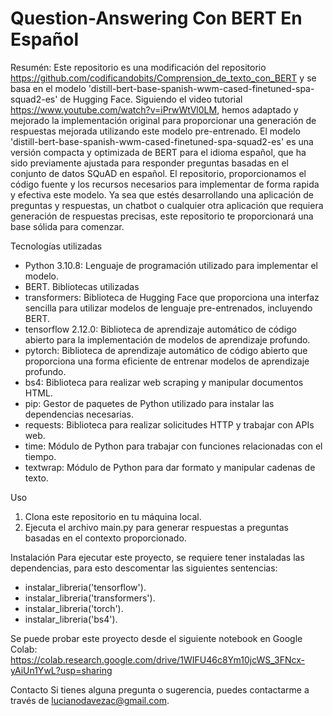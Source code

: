 # Question-Answering Con BERT En Español
Resumén:
Este repositorio es una modificación del repositorio https://github.com/codificandobits/Comprension_de_texto_con_BERT y se basa en el modelo 'distill-bert-base-spanish-wwm-cased-finetuned-spa-squad2-es' de Hugging Face. Siguiendo el video tutorial https://www.youtube.com/watch?v=iPrwWtVl0LM, hemos adaptado y mejorado la implementación original para proporcionar una generación de respuestas mejorada utilizando este modelo pre-entrenado.
El modelo 'distill-bert-base-spanish-wwm-cased-finetuned-spa-squad2-es' es una versión compacta y optimizada de BERT para el idioma español, que ha sido previamente ajustada para responder preguntas basadas en el conjunto de datos SQuAD en español. 
El repositorio, proporcionamos el código fuente y los recursos necesarios para implementar de forma rapida y efectiva este modelo.
Ya sea que estés desarrollando una aplicación de preguntas y respuestas, un chatbot o cualquier otra aplicación que requiera generación de respuestas precisas, este repositorio te proporcionará una base sólida para comenzar.

Tecnologías utilizadas
- Python 3.10.8: Lenguaje de programación utilizado para implementar el modelo.
- BERT.
Bibliotecas utilizadas
-   transformers: Biblioteca de Hugging Face que proporciona una interfaz sencilla para utilizar modelos de lenguaje pre-entrenados, incluyendo BERT.
-   tensorflow 2.12.0: Biblioteca de aprendizaje automático de código abierto para la implementación de modelos de aprendizaje profundo.
-   pytorch: Biblioteca de aprendizaje automático de código abierto que proporciona una forma eficiente de entrenar modelos de aprendizaje profundo.
-   bs4: Biblioteca para realizar web scraping y manipular documentos HTML.
-   pip: Gestor de paquetes de Python utilizado para instalar las dependencias necesarias.
-   requests: Biblioteca para realizar solicitudes HTTP y trabajar con APIs web.
-   time: Módulo de Python para trabajar con funciones relacionadas con el tiempo.
-    textwrap: Módulo de Python para dar formato y manipular cadenas de texto.

Uso
1. Clona este repositorio en tu máquina local.
2. Ejecuta el archivo main.py para generar respuestas a preguntas basadas en el contexto proporcionado.

Instalación
Para ejecutar este proyecto, se requiere tener instaladas las dependencias, para esto descomentar las siguientes sentencias:
-  instalar_libreria('tensorflow').
-  instalar_libreria('transformers').
-   instalar_libreria('torch').
-   instalar_libreria('bs4').

Se puede probar este proyecto desde el siguiente notebook en Google Colab:
https://colab.research.google.com/drive/1WIFU46c8Ym10jcWS_3FNcx-yAiUn1YwL?usp=sharing

Contacto
Si tienes alguna pregunta o sugerencia, puedes contactarme a través de lucianodavezac@gmail.com.
